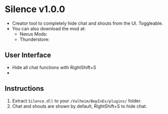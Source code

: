 # Silence v1.0.0

  * Creator tool to completely hide chat and shouts from the UI. Toggleable.
  * You can also download the mod at:
    * Nexus Mods: 
    * Thunderstore: 

## User Interface

  * Hide all chat functions with RightShift+S
  * 

## Instructions

  1. Extract `Silence.dll` to your `/Valheim/BepInEx/plugins/` folder.
  2. Chat and shouts are shown by default, RightShift+S to hide chat.
